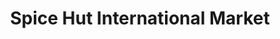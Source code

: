 ---
title: "Spice Hut International Market"
url: /chandler/spice-hut-international-market/
shop: Lebensmittel
---
